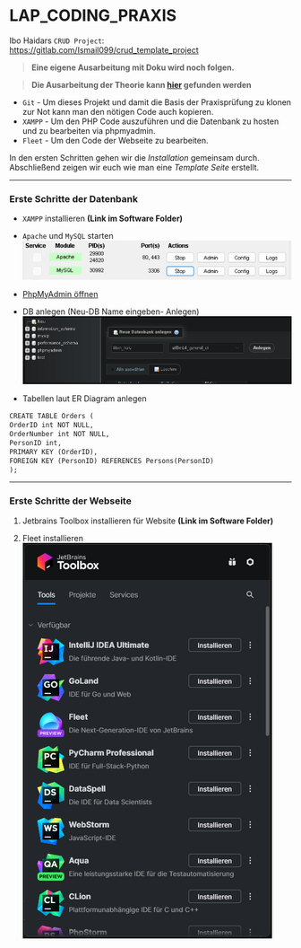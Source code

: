 # LAP_CODING_PRAXIS
Ibo Haidars `CRUD Project`: https://gitlab.com/Ismail099/crud_template_project

> **Eine eigene Ausarbeitung mit Doku wird noch folgen.**


> **Die Ausarbeitung der Theorie kann [hier](https://github.com/LeonDiendorfer/LAP_Coding_Theorie) gefunden werden**

- `Git` - Um dieses Projekt und damit die Basis der Praxisprüfung zu klonen zur Not kann man den nötigen Code auch kopieren.
- `XAMPP` - Um den PHP Code auszuführen und die Datenbank zu hosten und zu bearbeiten via phpmyadmin.
- `Fleet` - Um den Code der Webseite zu bearbeiten.

In den ersten Schritten gehen wir die *Installation* gemeinsam durch.   
Abschließend zeigen wir euch wie man eine *Template Seite* erstellt.

---

### Erste Schritte der Datenbank

- `XAMPP` installieren  **(Link im Software Folder)**
- `Apache` und `MySQL` starten <br> ![XAMPP Start Bild](assets/xampp_start.png)
- [PhpMyAdmin öffnen](http://localhost/phpmyadmin)
- DB anlegen (Neu-DB Name eingeben- Anlegen) <br> ![alt text](assets/db_create.png)

- Tabellen laut ER Diagram anlegen

```MySQL
CREATE TABLE Orders (
OrderID int NOT NULL,
OrderNumber int NOT NULL,
PersonID int,
PRIMARY KEY (OrderID),
FOREIGN KEY (PersonID) REFERENCES Persons(PersonID)
);
```

---

### Erste Schritte der Webseite

1. Jetbrains Toolbox installieren für Website
**(Link im Software Folder)**


2. Fleet installieren <br> ![alt text](assets/toolbox.png)